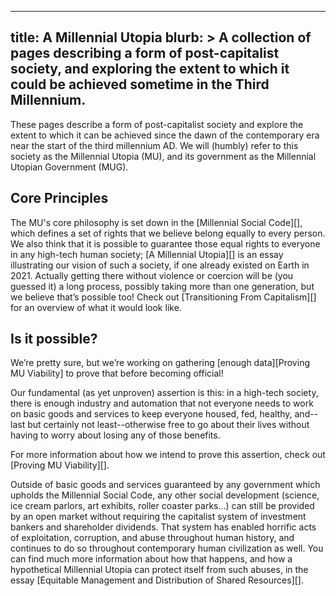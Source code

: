 ------------------------
title: A Millennial Utopia
blurb: >
  A collection of pages describing a form of post-capitalist society, and exploring the extent to which it could be achieved sometime in the Third Millennium.
------------------------

These pages describe a form of post-capitalist society and explore the extent to which it can be achieved since the dawn of the contemporary era near the start of the third millennium AD. We will (humbly) refer to this society as the Millennial Utopia (MU), and its government as the Millennial Utopian Government (MUG).

## Core Principles

The MU's core philosophy is set down in the [Millennial Social Code][], which defines a set of rights that we believe belong equally to every person. We also think that it is possible to guarantee those equal rights to everyone in any high-tech human society; [A Millennial Utopia][] is an essay illustrating our vision of such a society, if one already existed on Earth in 2021. Actually getting there without violence or coercion will be (you guessed it) a long process, possibly taking more than one generation, but we believe that’s possible too! Check out [Transitioning From Capitalism][] for an overview of what it would look like. 

## Is it possible?

We’re pretty sure, but we’re working on gathering [enough data][Proving MU Viability] to prove that before becoming official!

Our fundamental (as yet unproven) assertion  is this: in a high-tech society, there is enough industry and automation that not everyone needs to work on basic goods and services to keep everyone housed, fed, healthy, and--last but certainly not least--otherwise free to go about their lives without having to worry about losing any of those benefits. 

For more information about how we intend to prove this assertion, check out [Proving MU Viability][].

Outside of basic goods and services guaranteed by any government which upholds the Millennial Social Code, any other social development (science, ice cream parlors, art exhibits, roller coaster parks…) can still be provided by an open market without requiring the capitalist system of investment bankers and shareholder dividends. That system has enabled horrific acts of exploitation, corruption, and abuse throughout human history, and continues to do so throughout contemporary human civilization as well. You can find much more information about how that happens, and how a hypothetical Millennial Utopia can protect itself from such abuses, in the essay [Equitable Management and Distribution of Shared Resources][].
